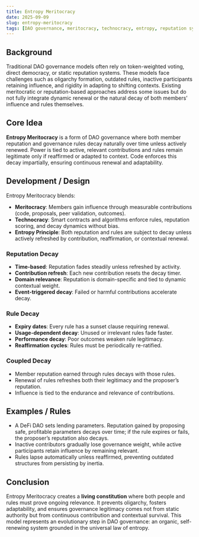 ```yaml
---
title: Entropy Meritocracy
date: 2025-09-09
slug: entropy-meritocracy
tags: [DAO governance, meritocracy, technocracy, entropy, reputation systems, living constitution]
---
```


## Background
Traditional DAO governance models often rely on token-weighted voting, direct democracy, or static reputation systems. These models face challenges such as oligarchy formation, outdated rules, inactive participants retaining influence, and rigidity in adapting to shifting contexts. Existing meritocratic or reputation-based approaches address some issues but do not fully integrate dynamic renewal or the natural decay of both members’ influence and rules themselves.

## Core Idea
**Entropy Meritocracy** is a form of DAO governance where both member reputation and governance rules decay naturally over time unless actively renewed. Power is tied to active, relevant contributions and rules remain legitimate only if reaffirmed or adapted to context. Code enforces this decay impartially, ensuring continuous renewal and adaptability.

## Development / Design
Entropy Meritocracy blends:
- **Meritocracy**: Members gain influence through measurable contributions (code, proposals, peer validation, outcomes).  
- **Technocracy**: Smart contracts and algorithms enforce rules, reputation scoring, and decay dynamics without bias.  
- **Entropy Principle**: Both reputation and rules are subject to decay unless actively refreshed by contribution, reaffirmation, or contextual renewal.

### Reputation Decay
- **Time-based**: Reputation fades steadily unless refreshed by activity.  
- **Contribution refresh**: Each new contribution resets the decay timer.  
- **Domain relevance**: Reputation is domain-specific and tied to dynamic contextual weight.  
- **Event-triggered decay**: Failed or harmful contributions accelerate decay.  

### Rule Decay
- **Expiry dates**: Every rule has a sunset clause requiring renewal.  
- **Usage-dependent decay**: Unused or irrelevant rules fade faster.  
- **Performance decay**: Poor outcomes weaken rule legitimacy.  
- **Reaffirmation cycles**: Rules must be periodically re-ratified.  

### Coupled Decay
- Member reputation earned through rules decays with those rules.  
- Renewal of rules refreshes both their legitimacy and the proposer’s reputation.  
- Influence is tied to the endurance and relevance of contributions.  

## Examples / Rules
- A DeFi DAO sets lending parameters. Reputation gained by proposing safe, profitable parameters decays over time; if the rule expires or fails, the proposer’s reputation also decays.  
- Inactive contributors gradually lose governance weight, while active participants retain influence by remaining relevant.  
- Rules lapse automatically unless reaffirmed, preventing outdated structures from persisting by inertia.  

## Conclusion
Entropy Meritocracy creates a **living constitution** where both people and rules must prove ongoing relevance. It prevents oligarchy, fosters adaptability, and ensures governance legitimacy comes not from static authority but from continuous contribution and contextual survival. This model represents an evolutionary step in DAO governance: an organic, self-renewing system grounded in the universal law of entropy.
